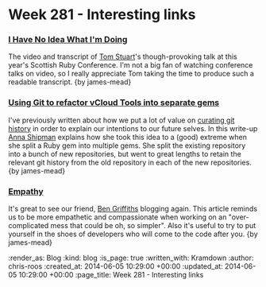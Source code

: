 Week 281 - Interesting links
============================

### [I Have No Idea What I'm Doing](http://codon.com/i-have-no-idea-what-im-doing)

The video and transcript of [Tom Stuart](https://twitter.com/tomstuart)'s though-provoking talk at this year's Scottish Ruby Conference. I'm not a big fan of watching conference talks on video, so I really appreciate Tom taking the time to produce such a readable transcript. {by james-mead}


### [Using Git to refactor vCloud Tools into separate gems](https://gdstechnology.blog.gov.uk/2014/06/04/using-git-to-refactor-vcloud-tools-into-separate-gems/)

I've previously written about how we put a lot of value on [curating git history](http://gofreerange.com/week-249-links#deliberate-githttprakeroutescomblogdeliberate-git) in order to explain our intentions to our future selves. In this write-up [Anna Shipman](https://twitter.com/annashipman) explains how she took this idea to a (good) extreme when she split a Ruby gem into multiple gems. She split the existing repository into a bunch of new repositories, but went to great lengths to retain the relevant git history from the old repository in each of the new repositories. {by james-mead}


### [Empathy](http://techbelly.ghost.io/empathy/)

It's great to see our friend, [Ben Griffiths](https://twitter.com/beng) blogging again. This article reminds us to be more empathetic and compassionate when working on an "over-complicated mess that could be oh, so simpler". Also it's useful to try to put yourself in the shoes of developers who will come to the code after you. {by james-mead}

:render_as: Blog
:kind: blog
:is_page: true
:written_with: Kramdown
:author: chris-roos
:created_at: 2014-06-05 10:29:00 +00:00
:updated_at: 2014-06-05 10:29:00 +00:00
:page_title: Week 281 - Interesting links
